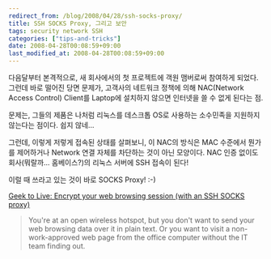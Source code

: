 ```yaml
---
redirect_from: /blog/2008/04/28/ssh-socks-proxy/
title: SSH SOCKS Proxy, 그리고 보안
tags: security network SSH
categories: ["tips-and-tricks"]
date: 2008-04-28T00:08:59+09:00
last_modified_at: 2008-04-28T00:08:59+09:00
---
```

다음달부터 본격적으로, 새 회사에서의 첫 프로젝트에 객원 맴버로써
참여하게 되었다. 그런데 바로 떨어진 당면 문제가, 고객사의 네트워크
정책에 의해 NAC(Network Access Control) Client를 Laptop에 설치하지
않으면 인터넷을 쓸 수 없게 된다는 점.

문제는, 그들의 제품은 나처럼 리눅스를 데스크톱 OS로 사용하는
소수민족을 지원하지 않는다는 점이다. 쉽지 않네...

그런데, 이렇게 저렇게 접속된 상태를 살펴보니, 이 NAC의 방식은
MAC 수준에서 뭔가를 제어하거나 Network 연결 자체를 차단하는 것이
아닌 모양이다. NAC 인증 없이도 회사(뭐랄까... 홈베이스?)의 리눅스
서버에 SSH 접속이 된다!

이럴 때 쓰라고 있는 것이 바로 SOCKS Proxy! :-)
  
[Geek to Live: Encrypt your web browsing session (with an SSH SOCKS proxy)](http://lifehacker.com/software/ssh/geek-to-live--encrypt-your-web-browsing-session-with-an-ssh-socks-proxy-237227.php)

> You're at an open wireless hotspot, but you don't want to send your web browsing data over it in plain text. Or you want to visit a non-work-approved web page from the office computer without the IT team finding out.
